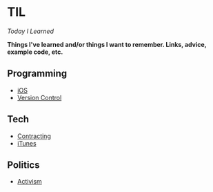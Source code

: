 # TIL 

*Today I Learned*

**Things I've learned and/or things I want to remember. Links, advice, example code, etc.**

## Programming

- [iOS](/ios)
- [Version Control](/version_control)

## Tech

- [Contracting](/contracting)
- [iTunes](/itunes)

## Politics

- [Activism](/activism)
